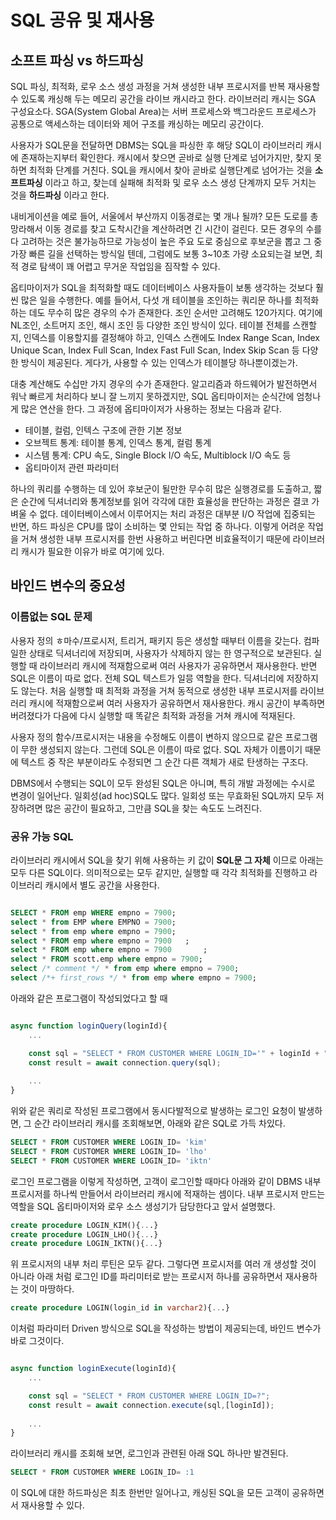 # SQL 공유 및 재사용


## 소프트 파싱 vs 하드파싱
SQL 파싱, 최적화, 로우 소스 생성 과정을 거쳐 생성한 내부 프로시저를 반복 재사용할 수 있도록 캐싱해 두는 메모리 공간을 라이브 캐시라고 한다.  라이브러리 캐시는 SGA 구성요소다. SGA(System Global Area)는 서버 프로세스와 백그라운드 프로세스가 공통으로 액세스하는 데이터와 제어 구조를 캐싱하는 메모리 공간이다. 

사용자가 SQL문을 전달하면 DBMS는 SQL을 파싱한 후 해당 SQL이 라이브러리 캐시에 존재하는지부터 확인한다. 캐시에서 찾으면 곧바로 실행 단계로 넘어가지만, 찾지 못하면 최적화 단계를 거친다. SQL을 캐시에서 찾아 곧바로 실행단계로 넘어가는 것을 __소프트파싱__ 이라고 하고, 찾는데 실패해 최적화 및 로우 소스 생성 단계까지 모두 거치는 것을 __하드파싱__ 이라고 한다. 



내비게이션을 예로 들어, 서울에서 부산까지 이동경로는 몇 개나 될까? 모든 도로를 총망라해서 이동 경로를 찾고 도착시간을 계산하려면 긴 시간이 걸린다. 
모든 경우의 수를 다 고려하는 것은 불가능하므로 가능성이 높은 주요 도로 중심으로 후보군을 뽑고 그 중 가장 빠른 길을 선택하는 방식일 텐데, 그럼에도 보통 3~10초 가량 소요되는걸 보면, 최적 경로 탐색이 꽤 어렵고 무거운 작업임을 짐작할 수 있다. 

옵티마이저가 SQL을 최적화할 때도 데이터베이스 사용자들이 보통 생각하는 것보다 훨씬 많은 일을 수행한다. 예를 들어서, 다섯 개 테이블을 조인하는 쿼리문 하나를 최적화하는 데도 무수히 많은 경우의 수가 존재한다. 조인 순서만 고려해도 120가지다. 여기에 NL조인, 소트머지 조인, 해시 조인 등 다양한 조인 방식이 있다. 테이블 전체를 스캔할지, 인덱스를 이용할지를 결정해야 하고, 인덱스 스캔에도 Index Range Scan, Index Unique Scan, Index Full Scan, Index Fast Full Scan, Index Skip Scan 등 다양한 방식이 제공된다. 게다가, 사용할 수 있는 인덱스가 테이블당 하나뿐이겠는가. 

대충 계산해도 수십만 가지 경우의 수가 존재한다. 알고리즘과 하드웨어가 발전하면서 워낙 빠르게 처리하다 보니 잘 느끼지 못하겠지만, SQL 옵티마이저는 순식간에 엄청나게 많은 연산을 한다. 그 과정에 옵티마이저가 사용하는 정보는 다음과 같다. 

* 테이블, 컬럼, 인텍스 구조에 관한 기본 정보
* 오브젝트 통계: 테이블 통계, 인덱스 통계, 컬럼 통계
* 시스템 통계: CPU 속도, Single Block I/O 속도, Multiblock I/O 속도 등 
* 옵티마이저 관련 파라미터

하나의 쿼리를 수행하는 데 있어 후보군이 될만한 무수히 많은 실행경로를 도출하고, 짧은 순간에 딕셔너리와 통계정보를 읽어 각각에 대한 효율성을 판단하는 과정은 결코 가벼울 수 없다. 데이터베이스에서 이루어지는 처리 과정은 대부분 I/O 작업에 집중되는 반면, 하드 파싱은 CPU를 많이 소비하는 몇 안되는 작업 중 하나다. 이렇게 어려운 작업을 거쳐 생성한 내부 프로시저를 한번 사용하고 버린다면 비효율적이기 때문에 라이브러리 캐시가 필요한 이유가 바로 여기에 있다. 




## 바인드 변수의 중요성

### 이름없는 SQL 문제
사용자 정의 ㅎ마수/프로시저, 트리거, 패키지 등은 생성할 때부터 이름을 갖는다. 컴파일한 상태로 딕셔너리에 저장되며, 사용자가 삭제하지 않는 한 영구적으로 보관된다. 실행할 때 라이브러리 캐시에 적재함으로써 여러 사용자가 공유하면서 재사용한다. 
반면 SQL은 이름이 따로 없다. 전체 SQL 텍스트가 일믕 역할을 한다. 딕셔너리에 저장하지도 않는다. 처음 실행할 때 최적화 과정을 거쳐 동적으로 생성한 내부 프로시저를 라이브러리 캐시에 적재함으로써 여러 사용자가 공유하면서 재사용한다. 캐시 공간이 부족하면 버려졌다가 다음에 다시 실행할 때 똑같은 최적화 과정을 거쳐 캐시에 적재된다. 

사용자 정의 함수/프로시저는 내용을 수정해도 이름이 변하지 않으므로 같은 프로그램이 무한 생성되지 않는다. 그런데 SQL은 이름이 따로 없다. SQL 자체가 이름이기 때문에 텍스트 중 작은 부분이라도 수정되면 그 순간 다른 객체가 새로 탄생하는 구조다.  

DBMS에서 수행되는 SQL이 모두 완성된 SQL은 아니며, 특히 개발 과정에는 수시로 변경이 일어난다. 일회성(ad hoc)SQL도 많다. 일회성 또는 무효화된 SQL까지 모두 저장하려면 많은 공간이 필요하고, 그만큼 SQL을 찾는 속도도 느려진다. 


### 공유 가능 SQL
라이브러리 캐시에서 SQL을 찾기 위해 사용하는 키 값이 __SQL문 그 자체__ 이므로 아래는 모두 다른 SQL이다. 의미적으로는 모두 같지만, 실행할 때 각각 최적화를 진행하고 라이브러리 캐시에서 별도 공간을 사용한다. 

```sql

SELECT * FROM emp WHERE empno = 7900;
select * from EMP where EMPNO = 7900;
select * from emp where empno = 7900;
select * FROM emp where empno = 7900   ;
select * FROM emp where empno = 7900       ;
select * FROM scott.emp where empno = 7900;
select /* comment */ * from emp where empno = 7900;
select /*+ first_rows */ * from emp where empno = 7900;
```

아래와 같은 프로그램이 작성되었다고 할 때
```js

async function loginQuery(loginId){
	...

	const sql = "SELECT * FROM CUSTOMER WHERE LOGIN_ID='" + loginId + "'";
	const result = await connection.query(sql);
	
	...
}
```
위와 같은 쿼리로 작성된 프로그램에서 동시다발적으로 발생하는 로그인 요청이 발생하면, 그 순간 라이브러리 캐시를 조회해보면, 아래와 같은 SQL로 가득 차있다.

```sql
SELECT * FROM CUSTOMER WHERE LOGIN_ID= 'kim'
SELECT * FROM CUSTOMER WHERE LOGIN_ID= 'lho'
SELECT * FROM CUSTOMER WHERE LOGIN_ID= 'iktn'
```
로그인 프로그램을 이렇게 작성하면, 고객이 로그인할 때마다 아래와 같이 DBMS 내부 프로시저를 하나씩 만들어서 라이브러리 캐시에 적재하는 셈이다. 내부 프로시저 만드는 역할을 SQL 옵티마이저와 로우 소스 생성기가 담당한다고 앞서 설명했다. 

```sql
create procedure LOGIN_KIM(){...}
create procedure LOGIN_LHO(){...}
create procedure LOGIN_IKTN(){...}
```
위 프로시저의 내부 처리 루틴은 모두 같다. 그렇다면 프로시저를 여러 개 생성할 것이 아니라 아래 처럼 로그인 ID를 파리미터로 받는 프로시저 하나를 공유하면서 재사용하는 것이 마땅하다. 

```sql
create procedure LOGIN(login_id in varchar2){...}
```
이처럼 파라미터 Driven 방식으로 SQL을 작성하는 방법이 제공되는데, 바인드 변수가 바로 그것이다. 

```js

async function loginExecute(loginId){
	...

	const sql = "SELECT * FROM CUSTOMER WHERE LOGIN_ID=?";
	const result = await connection.execute(sql,[loginId]);
	
	...
}
```
라이브러리 캐시를 조회해 보면, 로그인과 관련된 아래 SQL 하나만 발견된다.
```sql
SELECT * FROM CUSTOMER WHERE LOGIN_ID= :1 
```



이 SQL에 대한 하드파싱은 최초 한번만 일어나고, 캐싱된 SQL을 모든 고객이 공유하면서 재사용할 수 있다. 








